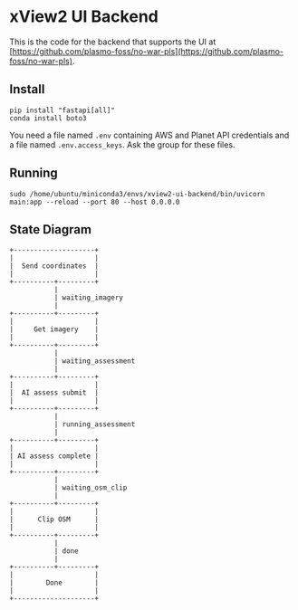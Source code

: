 # xView2 UI Backend

This is the code for the backend that supports the UI at [https://github.com/plasmo-foss/no-war-pls](https://github.com/plasmo-foss/no-war-pls).

## Install
```
pip install "fastapi[all]"
conda install boto3
```

You need a file named `.env` containing AWS and Planet API credentials and a file named `.env.access_keys`. Ask the group for these files.

## Running
```
sudo /home/ubuntu/miniconda3/envs/xview2-ui-backend/bin/uvicorn main:app --reload --port 80 --host 0.0.0.0
```

## State Diagram
```
+--------------------+
|                    |
|  Send coordinates  |
|                    |
+----------+---------+
           |
           | waiting_imagery
           |
+----------+---------+
|                    |
|     Get imagery    |
|                    |
+----------+---------+
           |
           | waiting_assessment
           |
+----------+---------+
|                    |
|  AI assess submit  |
|                    |
+----------+---------+
           |
           | running_assessment
           |
+----------+---------+
|                    |
| AI assess complete |
|                    |
+----------+---------+
           |
           | waiting_osm_clip
           |
+----------+---------+
|                    |
|      Clip OSM      |
|                    |
+----------+---------+
           |
           | done
           |
+----------+---------+
|                    |
|        Done        |
|                    |
+--------------------+
```
